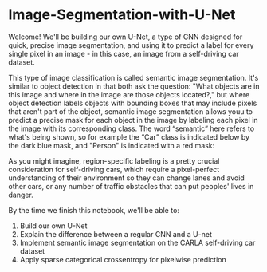 # Image-Segmentation-with-U-Net

Welcome! We'll be building our own U-Net, a type of CNN designed for quick, precise image segmentation, and using it to predict a label for every single pixel in an image - in this case, an image from a self-driving car dataset.

This type of image classification is called semantic image segmentation. It's similar to object detection in that both ask the question: "What objects are in this image and where in the image are those objects located?," but where object detection labels objects with bounding boxes that may include pixels that aren't part of the object, semantic image segmentation allows youu to predict a precise mask for each object in the image by labeling each pixel in the image with its corresponding class. The word “semantic” here refers to what's being shown, so for example the “Car” class is indicated below by the dark blue mask, and "Person" is indicated with a red mask:

As you might imagine, region-specific labeling is a pretty crucial consideration for self-driving cars, which require a pixel-perfect understanding of their environment so they can change lanes and avoid other cars, or any number of traffic obstacles that can put peoples' lives in danger.

By the time we finish this notebook, we'll be able to:

1. Build our own U-Net <br>
2. Explain the difference between a regular CNN and a U-net <br>
3. Implement semantic image segmentation on the CARLA self-driving car dataset <br>
4. Apply sparse categorical crossentropy for pixelwise prediction <br>
